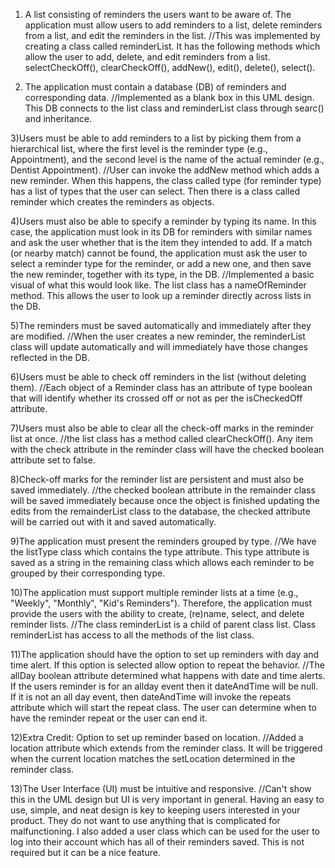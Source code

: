 1) A list consisting of reminders the users want to be aware of. The application must allow
users to add reminders to a list, delete reminders from a list, and edit the reminders in
the list.
//This was implemented by creating a class called reminderList. It has the following methods which allow the user to add, delete, and edit reminders from a list. selectCheckOff(), clearCheckOff(), addNew(), edit(), delete(), select().

2) The application must contain a database (DB) of reminders and corresponding data.
//Implemented as a blank box in this UML design. This DB connects to the list class and reminderList class through searc() and inheritance. 

3)Users must be able to add reminders to a list by picking them from a hierarchical list,
where the first level is the reminder type (e.g., Appointment), and the second level is the
name of the actual reminder (e.g., Dentist Appointment).
//User can invoke the addNew method which adds a new reminder. When this happens, the class called type (for reminder type) has a list of types that the user can select. Then there is a class called reminder which creates the reminders as objects. 

4)Users must also be able to specify a reminder by typing its name. In this case, the
application must look in its DB for reminders with similar names and ask the user
whether that is the item they intended to add. If a match (or nearby match) cannot be
found, the application must ask the user to select a reminder type for the reminder, or
add a new one, and then save the new reminder, together with its type, in the DB.
//Implemented a basic visual of what this would look like. The list class has a nameOfReminder method. This allows the user to look up a reminder directly across lists in the DB.

5)The reminders must be saved automatically and immediately after they are modified.
//When the user creates a new reminder, the reminderList class will update automatically and will immediately have those changes reflected in the DB.

6)Users must be able to check off reminders in the list (without deleting them).
//Each object of a Reminder class has an attribute of type boolean that will identify whether its crossed off or not as per the isCheckedOff attribute.

7)Users must also be able to clear all the check-off marks in the reminder list at once.
//the list class has a method called clearCheckOff(). Any item with the check attribute in the reminder class will have the checked boolean attribute set to false. 

8)Check-off marks for the reminder list are persistent and must also be saved immediately.
//the checked boolean attribute in the remainder class will be saved immediately because once the object is finished updating the edits from the remainderList class to the database, the checked attribute will be carried out with it and saved automatically. 


9)The application must present the reminders grouped by type.
//We have the listType class which contains the type attribute. This type attribute is saved as a string in the remaining class which allows each reminder to be grouped by their corresponding type.

10)The application must support multiple reminder lists at a time (e.g., "Weekly", "Monthly",
"Kid's Reminders"). Therefore, the application must provide the users with the ability to
create, (re)name, select, and delete reminder lists.
//The class reminderList is a child of parent class list. Class reminderList has access to all the methods of the list class. 

11)The application should have the option to set up reminders with day and time alert. If this option is selected allow option to repeat the behavior.
//The allDay boolean attribute determined what happens with date and time alerts. If the users reminder is for an allday event then it dateAndTime will be null. If it is not an all day event, then dateAndTime will invoke the repeats attribute which will start the repeat class. The user can determine when to have the reminder repeat or the user can end it. 

12)Extra Credit: Option to set up reminder based on location.
//Added a location attribute which extends from the reminder class. It will be triggered when the current location matches the setLocation determined in the reminder class.

13)The User Interface (UI) must be intuitive and responsive.
//Can't show this in the UML design but UI is very important in general. Having an easy to use, simple, and neat design is key to keeping users interested in your product. They do not want to use anything that is complicated for malfunctioning. I also added a user class which can be used for the user to log into their account which has all of their reminders saved. This is not required but it can be a nice feature. 
